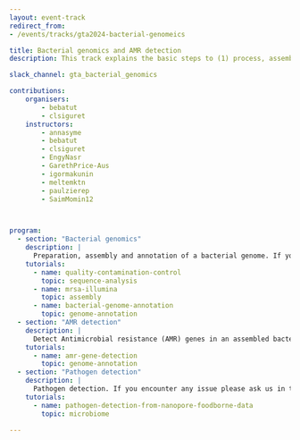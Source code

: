 ```yaml
---
layout: event-track
redirect_from:
- /events/tracks/gta2024-bacterial-genomeics

title: Bacterial genomics and AMR detection
description: This track explains the basic steps to (1) process, assemble, annotate a bacterial genome and (2) detect Antimicrobial resistance (AMR) genes in bacterial genomes using Galaxy. Start with the tutorial at your own pace. If you need support contact us via the Slack Channel [#gta_bacterial_genomics](https://gtnsmrgsbord.slack.com/archives/C07NE0FHM6H).

slack_channel: gta_bacterial_genomics

contributions:
    organisers:
        - bebatut
        - clsiguret
    instructors:
        - annasyme
        - bebatut
        - clsiguret
        - EngyNasr
        - GarethPrice-Aus
        - igormakunin
        - meltemktn
        - paulzierep
        - SaimMomin12



program:
  - section: "Bacterial genomics" 
    description: |
      Preparation, assembly and annotation of a bacterial genome. If you encounter any issue please ask us in this Slack channel. 
    tutorials:
      - name: quality-contamination-control
        topic: sequence-analysis
      - name: mrsa-illumina
        topic: assembly
      - name: bacterial-genome-annotation
        topic: genome-annotation
  - section: "AMR detection" 
    description: |
      Detect Antimicrobial resistance (AMR) genes in an assembled bacterial genome. If you encounter any issue please ask us in this Slack channel. 
    tutorials:
      - name: amr-gene-detection
        topic: genome-annotation
  - section: "Pathogen detection" 
    description: |
      Pathogen detection. If you encounter any issue please ask us in this Slack channel. 
    tutorials: 
      - name: pathogen-detection-from-nanopore-foodborne-data
        topic: microbiome

---
```


